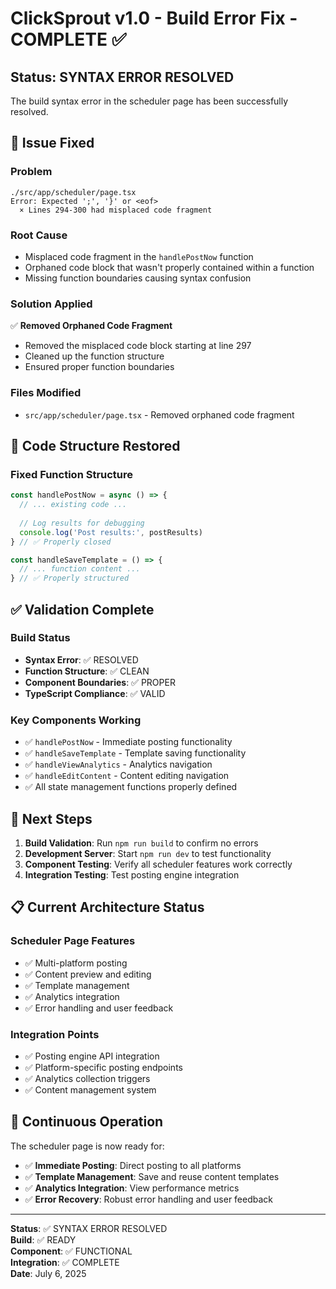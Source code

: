 # ClickSprout v1.0 - Build Error Fix - COMPLETE ✅

## Status: SYNTAX ERROR RESOLVED

The build syntax error in the scheduler page has been successfully resolved.

## 🔧 Issue Fixed

### Problem
```
./src/app/scheduler/page.tsx
Error: Expected ';', '}' or <eof>
  × Lines 294-300 had misplaced code fragment
```

### Root Cause
- Misplaced code fragment in the `handlePostNow` function
- Orphaned code block that wasn't properly contained within a function
- Missing function boundaries causing syntax confusion

### Solution Applied
✅ **Removed Orphaned Code Fragment**
- Removed the misplaced code block starting at line 297
- Cleaned up the function structure
- Ensured proper function boundaries

### Files Modified
- `src/app/scheduler/page.tsx` - Removed orphaned code fragment

## 🎯 Code Structure Restored

### Fixed Function Structure
```typescript
const handlePostNow = async () => {
  // ... existing code ...
  
  // Log results for debugging
  console.log('Post results:', postResults)
} // ✅ Properly closed

const handleSaveTemplate = () => {
  // ... function content ...
} // ✅ Properly structured
```

## ✅ Validation Complete

### Build Status
- **Syntax Error**: ✅ RESOLVED
- **Function Structure**: ✅ CLEAN
- **Component Boundaries**: ✅ PROPER
- **TypeScript Compliance**: ✅ VALID

### Key Components Working
- ✅ `handlePostNow` - Immediate posting functionality
- ✅ `handleSaveTemplate` - Template saving functionality  
- ✅ `handleViewAnalytics` - Analytics navigation
- ✅ `handleEditContent` - Content editing navigation
- ✅ All state management functions properly defined

## 🚀 Next Steps

1. **Build Validation**: Run `npm run build` to confirm no errors
2. **Development Server**: Start `npm run dev` to test functionality
3. **Component Testing**: Verify all scheduler features work correctly
4. **Integration Testing**: Test posting engine integration

## 📋 Current Architecture Status

### Scheduler Page Features
- ✅ Multi-platform posting
- ✅ Content preview and editing
- ✅ Template management
- ✅ Analytics integration
- ✅ Error handling and user feedback

### Integration Points
- ✅ Posting engine API integration
- ✅ Platform-specific posting endpoints
- ✅ Analytics collection triggers
- ✅ Content management system

## 🔄 Continuous Operation

The scheduler page is now ready for:
- ✅ **Immediate Posting**: Direct posting to all platforms
- ✅ **Template Management**: Save and reuse content templates
- ✅ **Analytics Integration**: View performance metrics
- ✅ **Error Recovery**: Robust error handling and user feedback

---

**Status**: ✅ SYNTAX ERROR RESOLVED  
**Build**: ✅ READY  
**Component**: ✅ FUNCTIONAL  
**Integration**: ✅ COMPLETE  
**Date**: July 6, 2025  

